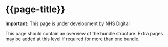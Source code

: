 # {{page-title}}

  <div markdown="span" class="alert alert-warning" role="alert"><i class="fa fa-warning"></i><b> Important:</b> This page is under development by NHS Digital</div>

This page should contain an overview of the bundle structure. Extra pages may be added at this level if required for more than one bundle.


